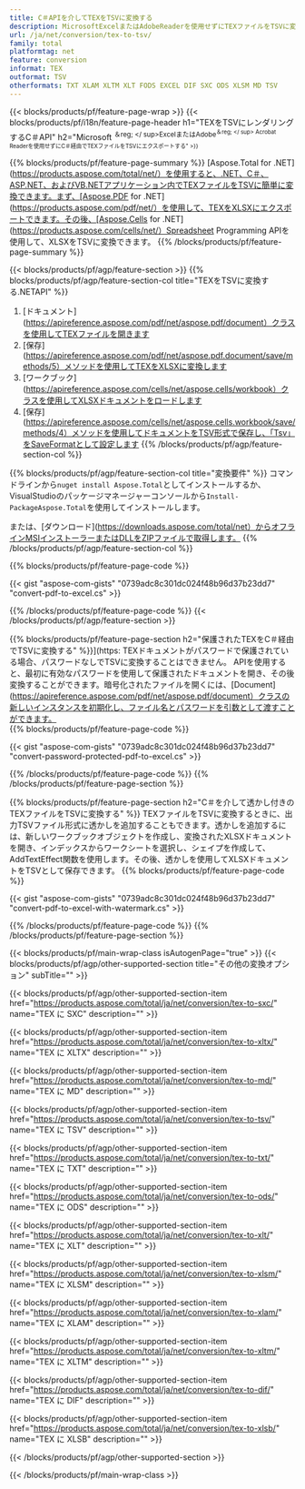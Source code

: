 ```yaml
---
title: C＃APIを介してTEXをTSVに変換する
description: MicrosoftExcelまたはAdobeReaderを使用せずにTEXファイルをTSVに変換するC＃API
url: /ja/net/conversion/tex-to-tsv/
family: total
platformtag: net
feature: conversion
informat: TEX
outformat: TSV
otherformats: TXT XLAM XLTM XLT FODS EXCEL DIF SXC ODS XLSM MD TSV
---
```

{{< blocks/products/pf/feature-page-wrap >}}
{{< blocks/products/pf/i18n/feature-page-header h1="TEXをTSVにレンダリングするC＃API" h2="Microsoft <sup>＆reg; </ sup>ExcelまたはAdobe<sup>＆reg; </ sup> Acrobat Readerを使用せずにC＃経由でTEXファイルをTSVにエクスポートする" >}}

{{% blocks/products/pf/feature-page-summary %}}
[Aspose.Total for .NET](https://products.aspose.com/total/net/）を使用すると、.NET、C＃、ASP.NET、およびVB.NETアプリケーション内でTEXファイルをTSVに簡単に変換できます。まず、[Aspose.PDF for .NET](https://products.aspose.com/pdf/net/）を使用して、TEXをXLSXにエクスポートできます。その後、[Aspose.Cells for .NET](https://products.aspose.com/cells/net/）Spreadsheet Programming APIを使用して、XLSXをTSVに変換できます。
{{% /blocks/products/pf/feature-page-summary  %}}

{{< blocks/products/pf/agp/feature-section >}}
{{% blocks/products/pf/agp/feature-section-col title="TEXをTSVに変換する.NETAPI" %}}
1. [ドキュメント](https://apireference.aspose.com/pdf/net/aspose.pdf/document）クラスを使用してTEXファイルを開きます
2. [保存](https://apireference.aspose.com/pdf/net/aspose.pdf.document/save/methods/5）メソッドを使用してTEXをXLSXに変換します
3. [ワークブック](https://apireference.aspose.com/cells/net/aspose.cells/workbook）クラスを使用してXLSXドキュメントをロードします
4. [保存](https://apireference.aspose.com/cells/net/aspose.cells.workbook/save/methods/4）メソッドを使用してドキュメントをTSV形式で保存し、「Tsv」をSaveFormatとして設定します
{{% /blocks/products/pf/agp/feature-section-col %}}

{{% blocks/products/pf/agp/feature-section-col title="変換要件" %}}
コマンドラインから```nuget install Aspose.Total```としてインストールするか、VisualStudioのパッケージマネージャーコンソールから```Install-PackageAspose.Total```を使用してインストールします。

または、[ダウンロード](https://downloads.aspose.com/total/net）からオフラインMSIインストーラーまたはDLLをZIPファイルで取得します。
{{% /blocks/products/pf/agp/feature-section-col %}}

{{% blocks/products/pf/feature-page-code %}}

{{< gist "aspose-com-gists" "0739adc8c301dc024f48b96d37b23dd7" "convert-pdf-to-excel.cs" >}}


{{% /blocks/products/pf/feature-page-code %}}
{{< /blocks/products/pf/agp/feature-section >}}

{{% blocks/products/pf/feature-page-section  h2="保護されたTEXをC＃経由でTSVに変換する" %}}](https:
TEXドキュメントがパスワードで保護されている場合、パスワードなしでTSVに変換することはできません。 APIを使用すると、最初に有効なパスワードを使用して保護されたドキュメントを開き、その後変換することができます。暗号化されたファイルを開くには、[Document](https://apireference.aspose.com/pdf/net/aspose.pdf/document）クラスの新しいインスタンスを初期化し、ファイル名とパスワードを引数として渡すことができます。  
{{% blocks/products/pf/feature-page-code %}}

{{< gist "aspose-com-gists" "0739adc8c301dc024f48b96d37b23dd7" "convert-password-protected-pdf-to-excel.cs" >}}

{{% /blocks/products/pf/feature-page-code  %}}
{{% /blocks/products/pf/feature-page-section %}}

{{% blocks/products/pf/feature-page-section  h2="C＃を介して透かし付きのTEXファイルをTSVに変換する" %}}
TEXファイルをTSVに変換するときに、出力TSVファイル形式に透かしを追加することもできます。透かしを追加するには、新しいワークブックオブジェクトを作成し、変換されたXLSXドキュメントを開き、インデックスからワークシートを選択し、シェイプを作成して、AddTextEffect関数を使用します。その後、透かしを使用してXLSXドキュメントをTSVとして保存できます。 
{{% blocks/products/pf/feature-page-code %}}

{{< gist "aspose-com-gists" "0739adc8c301dc024f48b96d37b23dd7" "convert-pdf-to-excel-with-watermark.cs" >}}

{{% /blocks/products/pf/feature-page-code  %}}
{{% /blocks/products/pf/feature-page-section %}}

{{< blocks/products/pf/main-wrap-class isAutogenPage="true" >}}
{{< blocks/products/pf/agp/other-supported-section title="その他の変換オプション" subTitle="" >}}

{{< blocks/products/pf/agp/other-supported-section-item href="https://products.aspose.com/total/ja/net/conversion/tex-to-sxc/" name="TEX に SXC" description="" >}}

{{< blocks/products/pf/agp/other-supported-section-item href="https://products.aspose.com/total/ja/net/conversion/tex-to-xltx/" name="TEX に XLTX" description="" >}}

{{< blocks/products/pf/agp/other-supported-section-item href="https://products.aspose.com/total/ja/net/conversion/tex-to-md/" name="TEX に MD" description="" >}}

{{< blocks/products/pf/agp/other-supported-section-item href="https://products.aspose.com/total/ja/net/conversion/tex-to-tsv/" name="TEX に TSV" description="" >}}

{{< blocks/products/pf/agp/other-supported-section-item href="https://products.aspose.com/total/ja/net/conversion/tex-to-txt/" name="TEX に TXT" description="" >}}

{{< blocks/products/pf/agp/other-supported-section-item href="https://products.aspose.com/total/ja/net/conversion/tex-to-ods/" name="TEX に ODS" description="" >}}

{{< blocks/products/pf/agp/other-supported-section-item href="https://products.aspose.com/total/ja/net/conversion/tex-to-xlt/" name="TEX に XLT" description="" >}}

{{< blocks/products/pf/agp/other-supported-section-item href="https://products.aspose.com/total/ja/net/conversion/tex-to-xlsm/" name="TEX に XLSM" description="" >}}

{{< blocks/products/pf/agp/other-supported-section-item href="https://products.aspose.com/total/ja/net/conversion/tex-to-xlam/" name="TEX に XLAM" description="" >}}

{{< blocks/products/pf/agp/other-supported-section-item href="https://products.aspose.com/total/ja/net/conversion/tex-to-xltm/" name="TEX に XLTM" description="" >}}

{{< blocks/products/pf/agp/other-supported-section-item href="https://products.aspose.com/total/ja/net/conversion/tex-to-dif/" name="TEX に DIF" description="" >}}

{{< blocks/products/pf/agp/other-supported-section-item href="https://products.aspose.com/total/ja/net/conversion/tex-to-xlsb/" name="TEX に XLSB" description="" >}}



{{< /blocks/products/pf/agp/other-supported-section >}}

{{< /blocks/products/pf/main-wrap-class >}}